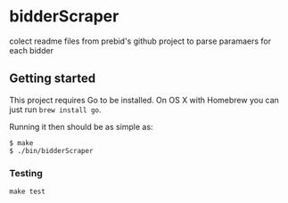 # bidderScraper

colect readme files from prebid's github project to parse paramaers for each bidder

## Getting started

This project requires Go to be installed. On OS X with Homebrew you can just run `brew install go`.

Running it then should be as simple as:

```console
$ make
$ ./bin/bidderScraper
```

### Testing

``make test``